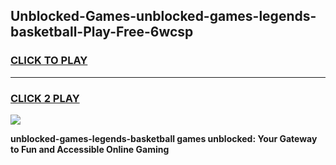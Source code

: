 
## Unblocked-Games-unblocked-games-legends-basketball-Play-Free-6wcsp
<h3>
<a href="https://premium76.site?title=unblocked-games-legends-basketball&ref=23A">CLICK TO PLAY</a></h3>
<hr>

<h3>
<a href="https://premium76.site?title=unblocked-games-legends-basketball&ref=23A">CLICK 2 PLAY</a>
  
</h3>

<a href="https://premium76.site?title=unblocked-games-legends-basketball&ref=23A"><img src="https://clearcache.store/games.png"></a>


**unblocked-games-legends-basketball games unblocked: Your Gateway to Fun and Accessible Online Gaming**
